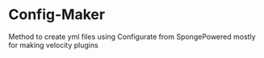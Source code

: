 # Config-Maker
Method to create yml files using Configurate from SpongePowered mostly for making velocity plugins
